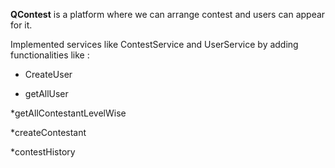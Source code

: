 **QContest** is a platform where we can arrange contest and  users can appear for it.

Implemented services like ContestService and UserService by adding functionalities like : 

* CreateUser

* getAllUser

*getAllContestantLevelWise

*createContestant

*contestHistory

